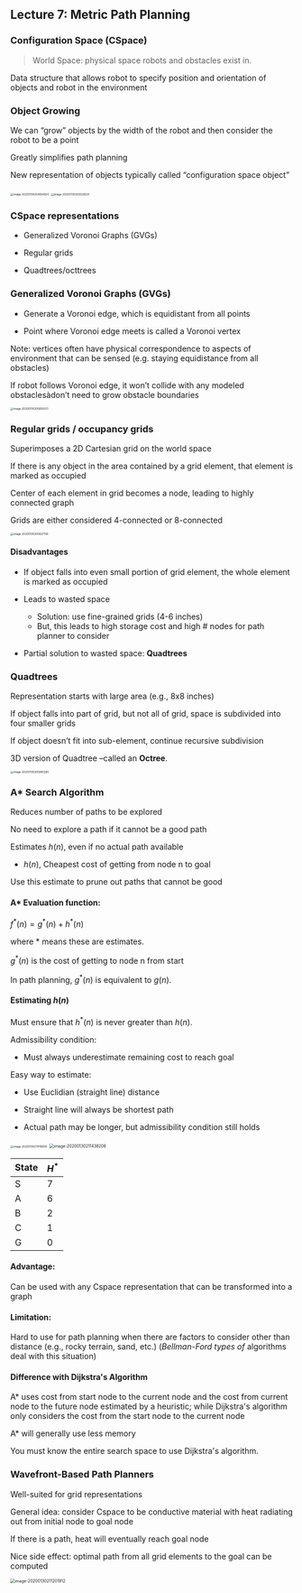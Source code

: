## Lecture 7: Metric Path Planning

### Configuration Space (CSpace)

> World Space: physical space robots and obstacles exist in.

Data structure that allows robot to specify position and orientation of objects and robot in the environment



### Object Growing

We can “grow” objects by the width of the robot and then consider the robot to be a point

Greatly simplifies path planning

New representation of objects typically called “configuration space object”



<img src="figures/07-growing.png" alt="image-20200130204924920" style="zoom:33%;" />

<img src="figures/07-growing-2.png" alt="image-20200130205028020" style="zoom:33%;" />



### CSpace representations 

- Generalized Voronoi Graphs (GVGs)

- Regular grids

- Quadtrees/octtrees



### Generalized Voronoi Graphs (GVGs)

- Generate a Voronoi edge, which is equidistant from all points

- Point where Voronoi edge meets is called a Voronoi vertex

Note: vertices often have physical correspondence to aspects of environment that can be sensed (e.g. staying equidistance from all obstacles)

If robot follows Voronoi edge, it won’t collide with any modeled obstaclesàdon’t need to grow obstacle boundaries

<img src="figures/07-gvg.png" alt="image-20200130205655021" style="zoom:33%;" />



### Regular grids / occupancy grids

Superimposes a 2D Cartesian grid on the world space

If there is any object in the area contained by a grid element, that element is marked as occupied

Center of each element in grid becomes a node, leading to highly connected graph

Grids are either considered 4-connected or 8-connected



<img src="figures/07-grid.png" alt="image-20200130205627138" style="zoom:33%;" />

#### Disadvantages

- If object falls into even small portion of grid element, the whole element is marked as occupied

- Leads to wasted space
  - Solution: use fine-grained grids (4-6 inches)
  - But, this leads to high storage cost and high # nodes for path planner to consider

- Partial solution to wasted space: **Quadtrees**



### Quadtrees

Representation starts with large area (e.g., 8x8 inches)

If object falls into part of grid, but not all of grid, space is subdivided into four smaller grids

If object doesn’t fit into sub-element, continue recursive subdivision

3D version of Quadtree –called an **Octree**.

<img src="figures/07-quadtree.png" alt="image-20200130205840260" style="zoom:33%;" />



### A* Search Algorithm

Reduces number of paths to be explored

No need to explore a path if it cannot be a good path

Estimates *h*(*n*), even if no actual path available

- $h(n)$, Cheapest cost of getting from node n to goal

Use this estimate to prune out paths that cannot be good

#### A* Evaluation function:

$f^*(n) = g^*(n) + h^*(n)$

where $*$ means these are estimates.

$g^*(n)$ is the cost of getting to node n from start

In path planning, $g^*(n)$ is equivalent to $g(n)$.

#### Estimating $h(n)$

Must ensure that $h^*(n)$ is never greater than $h(n)$. 

Admissibility condition:

- Must always underestimate remaining cost to reach goal

Easy way to estimate:

- Use Euclidian (straight line) distance

- Straight line will always be shortest path

- Actual path may be longer, but admissibility condition still holds

<img src="figures/07-a-star-1.png" alt="image-20200130211416830" style="zoom:33%;" />

<img src="figures/07-astar-2.png" alt="image-20200130211438206" style="zoom:50%;" />

| **State** | $H^*$ |
| --------- | ----- |
| S         | 7     |
| A         | 6     |
| B         | 2     |
| C         | 1     |
| G         | 0     |



#### Advantage:

Can be used with any Cspace representation that can be transformed into a graph

#### Limitation:

Hard to use for path planning when there are factors to consider other than distance (e.g., rocky terrain, sand, etc.) (*Bellman-Ford types of* algorithms deal with this situation)

#### Difference with Dijkstra's Algorithm

A* uses cost from start node to the current node and the cost from current node to the future node estimated by a heuristic; while Dijkstra's algorithm only considers the cost from the start node to the current node

A* will generally use less memory

You must know the entire search space to use Dijkstra's algorithm.



### Wavefront-Based Path Planners

Well-suited for grid representations

General idea: consider Cspace to be conductive material with heat radiating out from initial node to goal node

If there is a path, heat will eventually reach goal node

Nice side effect: optimal path from all grid elements to the goal can be computed

<img src="figures/07-wavefront.png" alt="image-20200130211201912" style="zoom:50%;" />